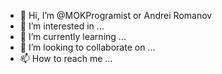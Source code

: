- 👋 Hi, I’m @MOKProgramist or Andrei Romanov
- 👀 I’m interested in ...
- 🌱 I’m currently learning ...
- 💞️ I’m looking to collaborate on ...
- 📫 How to reach me ...

<!---
MOKProgramist/MOKProgramist is a ✨ special ✨ repository because its `README.md` (this file) appears on your GitHub profile.
You can click the Preview link to take a look at your changes.
--->
